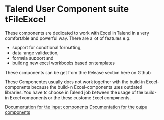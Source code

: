 # Talend User Component suite tFileExcel
These components are dedicated to work with Excel in Talend in a very comfortable and powerful way.
There are a lot of features e.g: 
* support for conditional formatting, 
* data range validaetion, 
* formula support and 
* building new excel workbooks based on templates

These components can be get from thre Release section here on Github

These Componentes usually does not work together with the build-in Excel-components because the build-in Excel-components uses outdated libraries.
You have to choose in Talend job between the usage of the build-in Excel components or the these custome Excel components.

[Documentation for the input components](https://github.com/jlolling/talendcomp_tFileExcel/blob/master/doc/tFileExcelSheetInput.pdf)
[Documentation for the outpu components](https://github.com/jlolling/talendcomp_tFileExcel/blob/master/doc/tFileExcelSheetOutput.pdf)
